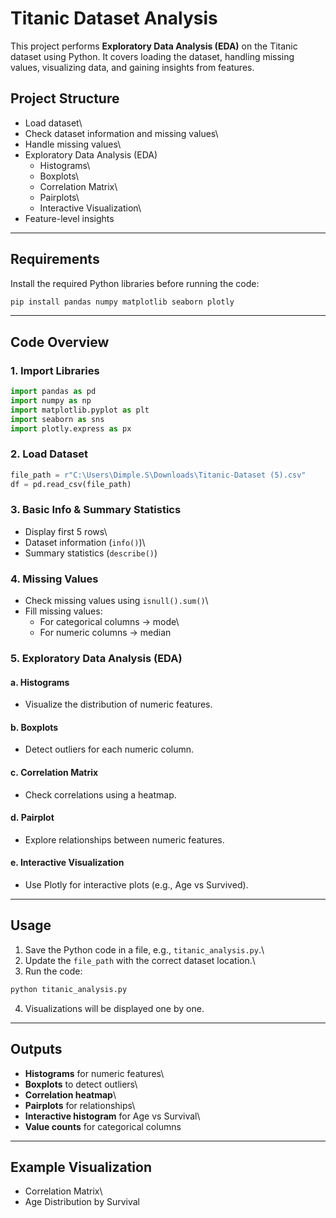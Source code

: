# Titanic Dataset Analysis

This project performs **Exploratory Data Analysis (EDA)** on the Titanic
dataset using Python. It covers loading the dataset, handling missing
values, visualizing data, and gaining insights from features.

## **Project Structure**

-   Load dataset\
-   Check dataset information and missing values\
-   Handle missing values\
-   Exploratory Data Analysis (EDA)
    -   Histograms\
    -   Boxplots\
    -   Correlation Matrix\
    -   Pairplots\
    -   Interactive Visualization\
-   Feature-level insights

------------------------------------------------------------------------

## **Requirements**

Install the required Python libraries before running the code:

``` bash
pip install pandas numpy matplotlib seaborn plotly
```

------------------------------------------------------------------------

## **Code Overview**

### **1. Import Libraries**

``` python
import pandas as pd
import numpy as np
import matplotlib.pyplot as plt
import seaborn as sns
import plotly.express as px
```

### **2. Load Dataset**

``` python
file_path = r"C:\Users\Dimple.S\Downloads\Titanic-Dataset (5).csv"
df = pd.read_csv(file_path)
```

### **3. Basic Info & Summary Statistics**

-   Display first 5 rows\
-   Dataset information (`info()`)\
-   Summary statistics (`describe()`)

### **4. Missing Values**

-   Check missing values using `isnull().sum()`\
-   Fill missing values:
    -   For categorical columns → mode\
    -   For numeric columns → median

### **5. Exploratory Data Analysis (EDA)**

#### **a. Histograms**

-   Visualize the distribution of numeric features.

#### **b. Boxplots**

-   Detect outliers for each numeric column.

#### **c. Correlation Matrix**

-   Check correlations using a heatmap.

#### **d. Pairplot**

-   Explore relationships between numeric features.

#### **e. Interactive Visualization**

-   Use Plotly for interactive plots (e.g., Age vs Survived).

------------------------------------------------------------------------

## **Usage**

1.  Save the Python code in a file, e.g., `titanic_analysis.py`.\
2.  Update the `file_path` with the correct dataset location.\
3.  Run the code:

``` bash
python titanic_analysis.py
```

4.  Visualizations will be displayed one by one.

------------------------------------------------------------------------

## **Outputs**

-   **Histograms** for numeric features\
-   **Boxplots** to detect outliers\
-   **Correlation heatmap**\
-   **Pairplots** for relationships\
-   **Interactive histogram** for Age vs Survival\
-   **Value counts** for categorical columns

------------------------------------------------------------------------

## **Example Visualization**

-   Correlation Matrix\
-   Age Distribution by Survival
